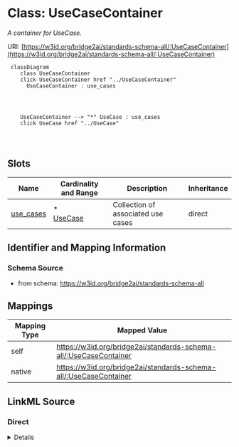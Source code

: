

# Class: UseCaseContainer


_A container for UseCase._





URI: [https://w3id.org/bridge2ai/standards-schema-all/:UseCaseContainer](https://w3id.org/bridge2ai/standards-schema-all/:UseCaseContainer)






```mermaid
 classDiagram
    class UseCaseContainer
    click UseCaseContainer href "../UseCaseContainer"
      UseCaseContainer : use_cases
        
          
    
    
    UseCaseContainer --> "*" UseCase : use_cases
    click UseCase href "../UseCase"

        
      
```




<!-- no inheritance hierarchy -->


## Slots

| Name | Cardinality and Range | Description | Inheritance |
| ---  | --- | --- | --- |
| [use_cases](use_cases.md) | * <br/> [UseCase](UseCase.md) | Collection of associated use cases | direct |









## Identifier and Mapping Information







### Schema Source


* from schema: https://w3id.org/bridge2ai/standards-schema-all




## Mappings

| Mapping Type | Mapped Value |
| ---  | ---  |
| self | https://w3id.org/bridge2ai/standards-schema-all/:UseCaseContainer |
| native | https://w3id.org/bridge2ai/standards-schema-all/:UseCaseContainer |







## LinkML Source

<!-- TODO: investigate https://stackoverflow.com/questions/37606292/how-to-create-tabbed-code-blocks-in-mkdocs-or-sphinx -->

### Direct

<details>
```yaml
name: UseCaseContainer
description: A container for UseCase.
from_schema: https://w3id.org/bridge2ai/standards-schema-all
slots:
- use_cases

```
</details>

### Induced

<details>
```yaml
name: UseCaseContainer
description: A container for UseCase.
from_schema: https://w3id.org/bridge2ai/standards-schema-all
attributes:
  use_cases:
    name: use_cases
    description: Collection of associated use cases.
    from_schema: https://w3id.org/bridge2ai/standards-schema-all
    rank: 1000
    alias: use_cases
    owner: UseCaseContainer
    domain_of:
    - UseCaseContainer
    range: UseCase
    multivalued: true
    inlined: true
    inlined_as_list: true

```
</details>